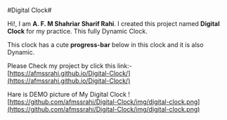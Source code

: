 #Digital Clock#

Hi!, I am **A. F. M Shahriar Sharif Rahi**. I created this project named **Digital Clock** for my practice.
This fully Dynamic Clock.

This clock has a cute **progress-bar** below in this clock and it is also Dynamic.

Please Check my project by click this link:- [https://afmssrahi.github.io/Digital-Clock/](https://afmssrahi.github.io/Digital-Clock/)

Hare is DEMO picture of My Digital Clock
![https://github.com/afmssrahi/Digital-Clock/img/digital-clock.png](https://github.com/afmssrahi/Digital-Clock/img/digital-clock.png)